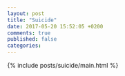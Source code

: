 ```yaml
---
layout: post
title: "Suicide"
date: 2017-05-20 15:52:05 +0200
comments: true
published: false
categories: 
---
```


{% include posts/suicide/main.html %}
